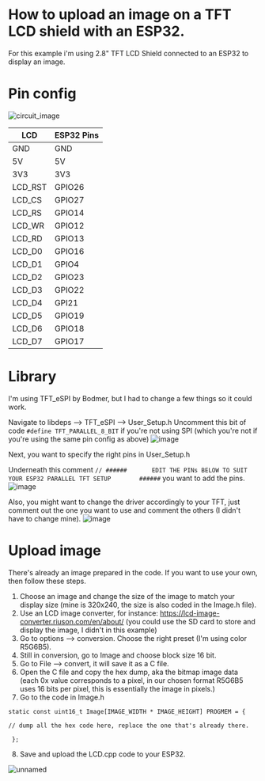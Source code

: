 # How to upload an image on a TFT LCD shield with an ESP32.

For this example i'm using 2.8" TFT LCD Shield connected to an ESP32 to display an image.

# Pin config
![circuit_image](https://github.com/user-attachments/assets/38ae7410-2e3d-42ea-8c24-bc39997436ca)

|  LCD | ESP32 Pins                                                |
|-----------------|------------------------------------------------|
| GND             | GND                                            |
| 5V              | 5V                                             |
| 3V3             | 3V3                                            |
| LCD_RST         | GPIO26                                         |
| LCD_CS          | GPIO27                                         |
| LCD_RS          | GPIO14                                         |
| LCD_WR          | GPIO12                                         |
| LCD_RD          | GPIO13                                         |
| LCD_D0          | GPIO16                                         |
| LCD_D1          | GPIO4                                          |
| LCD_D2          | GPIO23                                         |
| LCD_D3          | GPIO22                                         |
| LCD_D4          | GPI21                                          |
| LCD_D5          | GPIO19                                         |
| LCD_D6          | GPIO18                                         |
| LCD_D7          | GPIO17                                         |


# Library
I'm using TFT_eSPI by Bodmer, but I had to change a few things so it could work.

Navigate to libdeps --> TFT_eSPI --> User_Setup.h
Uncomment this bit of code ```#define TFT_PARALLEL_8_BIT``` if you're not using SPI (which you're not if you're using the same pin config as above)
![image](https://github.com/user-attachments/assets/15ec396c-1d72-4013-bd58-f8fb1cd46199)

Next, you want to specify the right pins in User_Setup.h

Underneath this comment ```// ######       EDIT THE PINs BELOW TO SUIT YOUR ESP32 PARALLEL TFT SETUP        ######```
you want to add the pins.
![image](https://github.com/user-attachments/assets/9b8d1f54-3e21-43d9-b8e0-a3e9ab953fc6)

Also, you might want to change the driver accordingly to your TFT, just comment out the one you want to use and comment the others (I didn't have to change mine).
![image](https://github.com/user-attachments/assets/f70eb238-86b2-4725-88aa-fe9d7201fa06)

# Upload image

There's already an image prepared in the code. If you want to use your own, then follow these steps.
1. Choose an image and change the size of the image to match your display size (mine is 320x240, the size is also coded in the Image.h file).
2. Use an LCD image converter, for instance: https://lcd-image-converter.riuson.com/en/about/  (you could use the SD card to store and display the image, I didn't in this example)
3. Go to options --> conversion. Choose the right preset (I'm using color R5G6B5).
4. Still in conversion, go to Image and choose block size 16 bit.
5. Go to File --> convert, it will save it as a C file.
6. Open the C file and copy the hex dump, aka the bitmap image data (each 0x value corresponds to a pixel, in our chosen format R5G6B5 uses 16 bits per pixel, this is essentially the image in pixels.)
7. Go to the code in Image.h

```
static const uint16_t Image[IMAGE_WIDTH * IMAGE_HEIGHT] PROGMEM = {

// dump all the hex code here, replace the one that's already there.

 };
```

8. Save and upload the LCD.cpp code to your ESP32.

![unnamed](https://github.com/user-attachments/assets/78eb5117-8dee-4270-b65e-c645a126d745)







